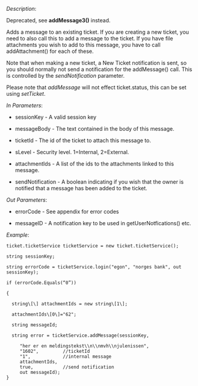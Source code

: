 <properties date="2016-06-24"
SortOrder="141"
/>

*Description*:

Deprecated, see **addMessage3()** instead.

 

Adds a message to an existing ticket. If you are creating a new ticket, you need to also call this to add a message to the ticket. If you have file attachments you wish to add to this message, you have to call addAttachment() for each of these.

 

Note that when making a new ticket, a New Ticket notification is sent, so you should normally not send a notification for the addMessage() call. This is controlled by the *sendNotification* parameter.

 

Please note that *addMessage* will not effect ticket.status, this can be set using *setTicket*.

                  

*In Parameters*:

* sessionKey            - A valid session key

* messageBody        - The text contained in the body of this message.

* ticketId     - The id of the ticket to attach this message to.

* sLevel        - Security level. 1=Internal, 2=External.

* attachmentIds       - A list of the ids to the attachments linked to this message.

* sendNotification   - A boolean indicating if you wish that the owner is notified that a message has been added to the ticket.

 

*Out Parameters*:

* errorCode  - See appendix for error codes

* messageID            - A notification key to be used in getUserNotfications() etc.

 

*Example*:
```
ticket.ticketService ticketService = new ticket.ticketService();

string sessionKey;

string errorCode = ticketService.login("egon", "norges bank", out sessionKey);

if (errorCode.Equals(“0”))

{

  string\[\] attachmentIds = new string\[1\];

  attachmentIds\[0\]="62";

  string messageId;

  string error = ticketService.addMessage(sessionKey,

     "her er en meldingstekst\\n\\nmvh\\njulenissen",
     "1602",         //ticketId
     "1",            //internal message  
     attachmentIds, 
     true,           //send notification
     out messageId);
}
```